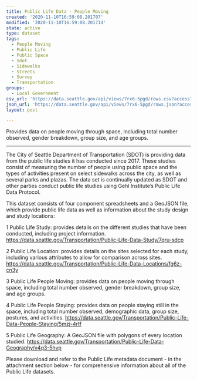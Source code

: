 ```yaml
---
title: Public Life Data - People Moving
created: '2020-11-10T16:59:08.201707'
modified: '2020-11-10T16:59:08.201714'
state: active
type: dataset
tags:
  - People Moving
  - Public Life
  - Public Space
  - Sdot
  - Sidewalks
  - Streets
  - Survey
  - Transportation
groups:
  - Local Government
csv_url: 'https://data.seattle.gov/api/views/7rx6-5pgd/rows.csv?accessType=DOWNLOAD'
json_url: 'https://data.seattle.gov/api/views/7rx6-5pgd/rows.json?accessType=DOWNLOAD'
layout: post

---
```

Provides data on people moving through space, including total number observed, gender breakdown, group size, and age groups.

------------------------------------------

The City of Seattle Department of Transportation (SDOT) is providing data from the public life studies it has conducted since 2017. These studies consist of measuring the number of people using public space and the types of activities present on select sidewalks across the city, as well as several parks and plazas. The data set is continually updated as SDOT and other parties conduct public life studies using Gehl Institute’s Public Life Data Protocol.

This dataset consists of four component spreadsheets and a GeoJSON file, which provide public life data as well as information about the study design and study locations:

1 Public Life Study: provides details on the different studies that have been conducted, including project information.
https://data.seattle.gov/Transportation/Public-Life-Data-Study/7qru-sdcp

2 Public Life Location: provides details on the sites selected for each study, including various attributes to allow for comparison across sites.
https://data.seattle.gov/Transportation/Public-Life-Data-Locations/fg6z-cn3y

3 Public Life People Moving: provides data on people moving through space, including total number observed, gender breakdown, group size, and age groups.

4 Public Life People Staying: provides data on people staying still in the space, including total number observed, demographic data, group size, postures, and activities.
https://data.seattle.gov/Transportation/Public-Life-Data-People-Staying/5mzj-4rtf

5 Public Life Geography: A GeoJSON file with polygons of every location studied.
https://data.seattle.gov/Transportation/Public-Life-Data-Geography/v4q3-5hvp

Please download and refer to the Public Life metadata document - in the attachment section below - for comprehensive information about all of the Public Life datasets.
